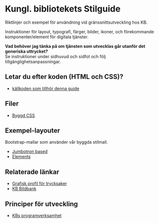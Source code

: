 # Kungl. bibliotekets Stilguide 
 
Riktlinjer och exempel för användning vid gränssnittsutveckling hos KB.

Instruktioner för layout, typografi, färger, bilder, ikoner, och förekommande komponenter/element för digitala tjänster.

**Vad behöver jag tänka på om tjänsten som utvecklas går utanför det generiska uttrycket?**  
Se instruktioner under sidhuvud och sidfot och följ tillgänglighetsanpassningar.


## Letar du efter koden (HTML och CSS)?

* [källkoden som tillhör denna guide](https://github.com/Kungbib/frontend-guide)

## Filer

* [Byggd CSS](./css/kb-style.css)

## Exempel-layouter

Bootstrap-mallar som använder vår byggda stilmall.

* [Jumbotron based](./examples/jumbotron.html)
* [Elements](./examples/elements.html)

## Relaterade länkar

* [Grafisk profil för trycksaker](http://kb.idmanuals.com)
* [KB Bildbank](https://www.flickr.com/photos/25300312@N08/)

## Principer för utveckling

* [KBs programverksamhet](http://www.kb.se/Dokument/Programverksamhet/KB_Programmen_low.pdf)